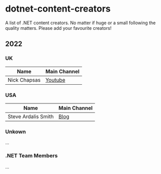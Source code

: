 # dotnet-content-creators
A list of .NET content creators. No matter if huge or a small following the quality matters. Please add your favourite creators!

## 2022

### UK
| Name  | Main Channel |
| ------------- | ------------- |
| Nick Chapsas | [Youtube](https://www.youtube.com/c/Elfocrash)  |


### USA

| Name  | Main Channel |
| ------------- | ------------- |
| Steve Ardalis Smith  | [Blog](https://ardalis.com/blog)  |

### Unkown
...

### .NET Team Members
...
